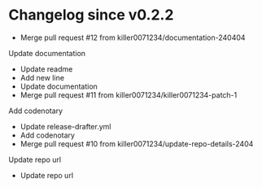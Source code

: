 # Changelog since v0.2.2
- Merge pull request #12 from killer0071234/documentation-240404

Update documentation 
- Update readme 
- Add new line 
- Update documentation 
- Merge pull request #11 from killer0071234/killer0071234-patch-1

Add codenotary 
- Update release-drafter.yml 
- Add codenotary 
- Merge pull request #10 from killer0071234/update-repo-details-2404

Update repo url 
- Update repo url 
